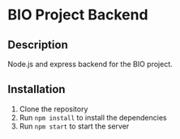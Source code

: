 # BIO Project Backend

## Description
Node.js and express backend for the BIO project.

## Installation
1. Clone the repository
2. Run `npm install` to install the dependencies
3. Run `npm start` to start the server

